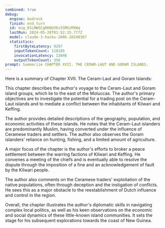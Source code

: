 ```yaml
---
combined: true
debug:
  engine: bedrock
  finish: end_turn
  id: msg_01LNWSCgRHQUXKs5SMXzMXWq
  lastRun: 2024-05-28T01:52:35.777Z
  model: claude-3-haiku-200k-20240307
  statistics:
    firstByteLatency: 9297
    inputTokenCount: 118105
    invocationLatency: 13046
    outputTokenCount: 356
prompt: Summarize CHAPTER XVII. THE CERAM-LAUT AND GORAM ISLANDS.
---
```


Here is a summary of Chapter XVII. The Ceram-Laut and Goram Islands:

This chapter describes the author's voyage to the Ceram-Laut and Goram island groups, which lie to the east of the Moluccas. The author's primary objectives are to investigate the potential for a trading post on the Ceram-Laut islands and to mediate a conflict between the inhabitants of Kilwari and Keffing.

The author provides detailed descriptions of the geography, population, and economic activities of these islands. He notes that the Ceram-Laut islanders are predominantly Muslim, having converted under the influence of Ceramese traders and settlers. The author also observes the Goram islanders' reliance on hunting, fishing, and a limited amount of agriculture.

A major focus of the chapter is the author's efforts to broker a peace settlement between the warring factions of Kilwari and Keffing. He convenes a meeting of the chiefs and is eventually able to resolve the dispute through the imposition of a fine and an acknowledgement of fault by the Kilwari people.

The author also comments on the Ceramese traders' exploitation of the native populations, often through deception and the instigation of conflicts. He sees this as a major obstacle to the reestablishment of Dutch influence and control in the region.

Overall, the chapter illustrates the author's diplomatic skills in navigating complex local politics, as well as his keen observations on the economic and social dynamics of these little-known island communities. It sets the stage for his subsequent explorations towards the coast of New Guinea.